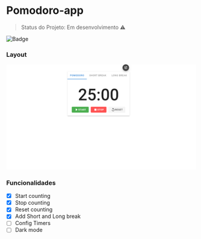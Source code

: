 # Pomodoro-app

> Status do Projeto: Em desenvolvimento :warning:

![Badge](https://img.shields.io/static/v1?label=VUE&message=FRAMEWORK&color=grenn&style=for-the-badge)

### Layout

![alt text](./src/assets/play.png)

### Funcionalidades

- [x] Start counting
- [x] Stop counting
- [x] Reset counting
- [x] Add Short and Long break
- [ ] Config Timers
- [ ] Dark mode
